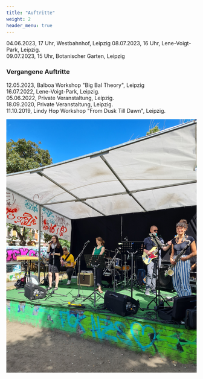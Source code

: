```yaml
---
title: "Auftritte"
weight: 2
header_menu: true
---
```


04.06.2023, 17 Uhr, Westbahnhof, Leipzig
08.07.2023, 16 Uhr, Lene-Voigt-Park, Leipzig.  
09.07.2023, 15 Uhr, Botanischer Garten, Leipzig

### Vergangene Auftritte
12.05.2023, Balboa Workshop "Big Bal Theory", Leipzig  
16.07.2022, Lene-Voigt-Park, Leipzig.  
05.06.2022, Private Veranstaltung, Leipzig.   
18.09.2020, Private Veranstaltung, Leipzig.  
11.10.2019, Lindy Hop Workshop "From Dusk Till Dawn", Leipzig.

![Events](images/events.jpg)

